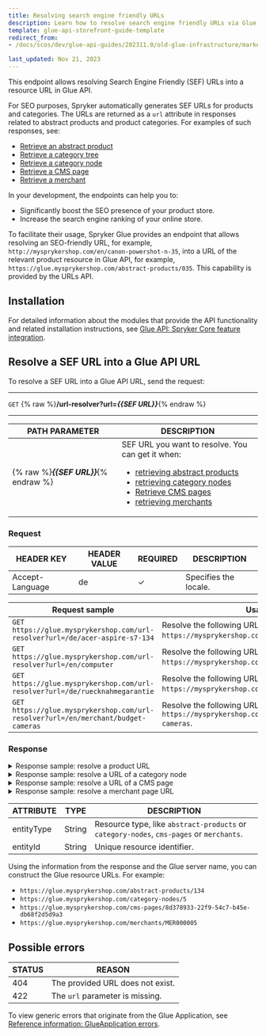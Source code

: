 ```yaml
---
title: Resolving search engine friendly URLs
description: Learn how to resolve search engine friendly URLs via Glue API in the Spryker Marketplace
template: glue-api-storefront-guide-template
redirect_from:
- /docs/scos/dev/glue-api-guides/202311.0/old-glue-infrastructure/marketplace-glue-api-resolve-search-engine-friendly-urls.html

last_updated: Nov 21, 2023
---
```


<!-- 2020307.0 is the last version to support this doc. Don't move it to the next versions -->

This endpoint allows resolving Search Engine Friendly (SEF) URLs into a resource URL in Glue API.

For SEO purposes, Spryker automatically generates SEF URLs for products and categories. The URLs are returned as a `url` attribute in responses related to abstract products and product categories. For examples of such responses, see:
* [Retrieve an abstract product](/docs/pbc/all/product-information-management/{{page.version}}/base-shop/manage-using-glue-api/abstract-products/glue-api-retrieve-abstract-products.html)
* [Retrieve a category tree](/docs/pbc/all/product-information-management/{{page.version}}/base-shop/manage-using-glue-api/categories/glue-api-retrieve-category-trees.html)
* [Retrieve a category node](/docs/pbc/all/product-information-management/{{page.version}}/base-shop/manage-using-glue-api/categories/glue-api-retrieve-category-nodes.html)
* [Retrieve a CMS page](/docs/pbc/all/content-management-system/{{page.version}}/base-shop/manage-using-glue-api/glue-api-retrieve-cms-pages.html)
* [Retrieve a merchant](/docs/pbc/all/merchant-management/{{page.version}}/marketplace/manage-using-glue-api/glue-api-retrieve-merchants.html#retrieve-a-merchant)

In your development, the endpoints can help you to:

* Significantly boost the SEO presence of your product store.
* Increase the search engine ranking of your online store.

To facilitate their usage, Spryker Glue provides an endpoint that allows resolving an SEO-friendly URL, for example, `http://mysprykershop.com/en/canon-powershot-n-35`, into a URL of the relevant product resource in Glue API, for example, `https://glue.mysprykershop.com/abstract-products/035`. This capability is provided by the URLs API.


## Installation

For detailed information about the modules that provide the API functionality and related installation instructions, see [Glue API: Spryker Сore feature integration](/docs/pbc/all/miscellaneous/{{page.version}}/install-and-upgrade/install-glue-api/install-the-spryker-core-glue-api.html).

## Resolve a SEF URL into a Glue API URL

To resolve a SEF URL into a Glue API URL, send the request:

---
`GET` {% raw %}**/url-resolver?url=*{{SEF URL}}***{% endraw %}

---

| PATH PARAMETER  | DESCRIPTION |
| --------------- | ---------------- |
| {% raw %}***{{SEF URL}}***{% endraw %} | SEF URL you want to resolve. You can get it when:<ul><li>[retrieving abstract products](/docs/pbc/all/product-information-management/{{page.version}}/base-shop/manage-using-glue-api/abstract-products/glue-api-retrieve-abstract-products.html)</li><li>[retrieving category nodes](/docs/pbc/all/product-information-management/{{page.version}}/base-shop/manage-using-glue-api/categories/glue-api-retrieve-category-nodes.html)</li><li>[Retrieve CMS pages](/docs/pbc/all/content-management-system/{{page.version}}/base-shop/manage-using-glue-api/glue-api-retrieve-cms-pages.html)</li><li>[retrieving merchants](/docs/pbc/all/merchant-management/{{page.version}}/marketplace/manage-using-glue-api/glue-api-retrieve-merchants.html)</li></ul>|

### Request

| HEADER KEY  | HEADER VALUE | REQUIRED | DESCRIPTION    |
| -------------- | ------------ | ------------ | -------------- |
| Accept-Language | de          | &check;      | Specifies the locale. |

| Request sample | Usage |
| --- | --- |
| `GET https://glue.mysprykershop.com/url-resolver?url=/de/acer-aspire-s7-134` | Resolve the following URL of a product: `https://mysprykershop.com/de/acer-aspire-s7-134`. |
| `GET https://glue.mysprykershop.com/url-resolver?url=/en/computer` | Resolve the following URL of a category node: `https://mysprykershop.com/en/computer`. |
| `GET https://glue.mysprykershop.com/url-resolver?url=/de/ruecknahmegarantie` | Resolve the following URL of a CMS page `https://mysprykershop.com/de/ruecknahmegarantie`. |
| `GET https://glue.mysprykershop.com/url-resolver?url=/en/merchant/budget-cameras` | Resolve the following URL of a merchant page: `https://mysprykershop.com/en/merchant/budget-cameras`. |

### Response

<details>
<summary markdown='span'>Response sample: resolve a product URL</summary>

```json
{
    "data": [
        {
            "type": "url-resolver",
            "id": null,
            "attributes": {
                "entityType": "abstract-products",
                "entityId": "134"
            },
            "links": {
                "self": "https://glue.mysprykershop.com/url-resolver?url=/de/acer-aspire-s7-134"
            }
        }
    ],
    "links": {
        "self": "https://glue.mysprykershop.com/url-resolver?url=/de/acer-aspire-s7-134"
    }
}
```    
</details>

<details>
<summary markdown='span'>Response sample: resolve a URL of a category node</summary>

```json
{
    "data": [
        {
            "type": "url-resolver",
            "id": null,
            "attributes": {
                "entityType": "category-nodes",
                "entityId": "5"
            },
            "links": {
                "self": "https://glue.mysprykershop.com/url-resolver?url=/en/computer"
            }
        }
    ],
    "links": {
        "self": "https://glue.mysprykershop.com/url-resolver?url=/en/computer"
    }
}
```
</details>

<details>
<summary markdown='span'>Response sample: resolve a URL of a CMS page</summary>

```json
{
    "data": [
        {
            "type": "url-resolver",
            "id": null,
            "attributes": {
                "entityType": "cms-pages",
                "entityId": "8d378933-22f9-54c7-b45e-db68f2d5d9a3"
            },
            "links": {
                "self": "https://glue.mysprykershop.com/url-resolver?url=/en/return-policy"
            }
        }
    ],
    "links": {
        "self": "https://glue.mysprykershop.com/url-resolver?url=/en/return-policy"
    }
}
```
</details>

<details>
<summary markdown='span'>Response sample: resolve a merchant page URL</summary>

```json
{
    "data": [
        {
            "type": "url-resolver",
            "id": null,
            "attributes": {
                "entityType": "merchants",
                "entityId": "MER000005"
            },
            "links": {
                "self": "https://glue.mysprykershop.com/url-resolver?url=/en/merchant/budget-cameras"
            }
        }
    ],
    "links": {
        "self": "https://glue.mysprykershop.com/url-resolver?url=/en/merchant/budget-cameras"
    }
}
```
</details>

| ATTRIBUTE | TYPE | DESCRIPTION |
| --- | --- | --- |
| entityType | String | Resource type, like `abstract-products` or `category-nodes`, `cms-pages` or `merchants`. |
| entityId | String | Unique resource identifier. |

Using the information from the response and the Glue server name, you can construct the Glue resource URLs. For example:
* `https://glue.mysprykershop.com/abstract-products/134`
* `https://glue.mysprykershop.com/category-nodes/5`
* `https://glue.mysprykershop.com/cms-pages/8d378933-22f9-54c7-b45e-db68f2d5d9a3`
* `https://glue.mysprykershop.com/merchants/MER000005`

## Possible errors

| STATUS | REASON |
| --- | --- |
| 404 | The provided URL does not exist. |
| 422 | The `url` parameter is missing. |

To view generic errors that originate from the Glue Application, see [Reference information: GlueApplication errors](/docs/dg/dev/glue-api/{{page.version}}/reference-information-glueapplication-errors.html).
